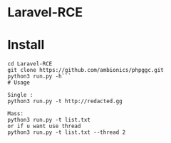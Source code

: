 # Laravel-RCE

# Install
```git clone https://github.com/wibuheker/Laravel-RCE.git
cd Laravel-RCE
git clone https://github.com/ambionics/phpggc.git
python3 run.py -h```
# Usage

Single :
python3 run.py -t http://redacted.gg

Mass:
python3 run.py -t list.txt
or if u want use thread
python3 run.py -t list.txt --thread 2
